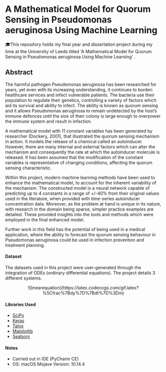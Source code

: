 # A Mathematical Model for Quorum Sensing in Pseudomonas aeruginosa Using Machine Learning

🎓This repository holds my final year and dissertation project during my time at the University of Leeds titled 'A Mathematical Model for Quorum Sensing in Pseudomonas aeruginosa Using Machine Learning' .

## Abstract

The harmful pathogen Pseudomonas aeruginosa has been researched for years, yet even with its increasing understanding, it continues to burden healthcare services and infect vulnerable patients. The bacteria use their population to regulate their genetics, controlling a variety of factors which aid its survival and ability to infect. The ability is known as quorum sensing and it allows Pseudomonas aeruginosa to remain undetected by the host’s immune defences until the size of their colony is large enough to overpower the immune system and result in infection.  

A mathematical model with 11 constant variables has been generated by researcher (Dockery, 2001), that illustrated the quorum sensing mechanism in action. It models the release of a chemical called an autoinducer. However, there are many internal and external factors which can alter the mechanism and consequently the rate at which the autoinducer molecule is released. It has been assumed that the modification of the constant variables is representative of changing conditions, affecting the quorum sensing characteristic.  

Within this project, modern machine learning methods have been used to enhance the mathematical model, to account for the inherent variability of the mechanism. The constructed model is a neural network capable of predicting up to 4 constants in a range of +/-40% from their original values used in the literature, when provided with time-series autoinducer concentration data. Moreover, as the problem at hand is unique in its nature, with research in the domain being sparse, simpler practice examples are detailed. These provided insights into the tools and methods which were employed in the final enhanced model.  

Further work in this field has the potential of being used in a medical application, where the ability to forecast the quorum sensing behaviour in Pseudomonas aeruginosa could be used in infection prevention and treatment planning.  

#### Dataset

The datasets used in this project were user-generated through the integration of ODEs (ordinary differential equations). The project details 3 different systems.


<center>![linearequation](https://latex.codecogs.com/gif.latex?%5Cfrac%7Bdy%7D%7Bdt%7D%3Dm)</center>

#### Libraries Used

* [SciPy](https://www.scipy.org/)
* [Keras](https://keras.io/)
* [Talos](https://github.com/autonomio/talos)
* [Matplotlib](https://matplotlib.org/)
* [Seaborn](https://seaborn.pydata.org/)

#### Notes

* Carried out in IDE (PyCharm CE)
* OS: macOS Mojave Version: 10.14.4
